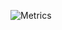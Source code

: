![Metrics](https://metrics.lecoq.io/jcs090218?template=classic&base.header=0&isocalendar=1&languages=1&followup=1&isocalendar.duration=half-year&config.timezone=Asia%2FTaipei)
